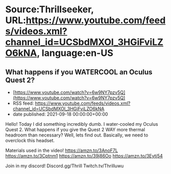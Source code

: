 # Source:Thrillseeker, URL:https://www.youtube.com/feeds/videos.xml?channel_id=UCSbdMXOI_3HGiFviLZO6kNA, language:en-US

## What happens if you WATERCOOL an Oculus Quest 2?
 - [https://www.youtube.com/watch?v=6w9NY7pzv5Q](https://www.youtube.com/watch?v=6w9NY7pzv5Q)
 - RSS feed: https://www.youtube.com/feeds/videos.xml?channel_id=UCSbdMXOI_3HGiFviLZO6kNA
 - date published: 2021-09-18 00:00:00+00:00

Hello! Today I did something incredibly dumb. I water-cooled my Oculus Quest 2. What happens if you give the Quest 2 WAY more thermal headroom than necessary? Well, lets find out. Basically, we need to overclock this headset.

Materials used in the video!
https://amzn.to/3AnoF7L
https://amzn.to/3Cptnm1
https://amzn.to/39j86Oo
https://amzn.to/3Eytj54

Join in my discord!
Discord.gg/Thrill
Twitch.tv/Thrilluwu

